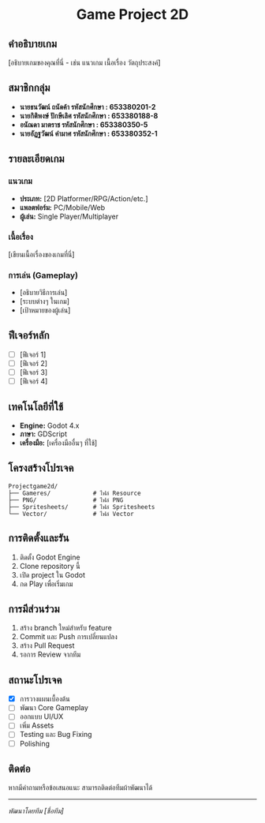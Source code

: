 <div align="center">

# Game Project 2D

</div>

## คำอธิบายเกม

[อธิบายเกมของคุณที่นี่ - เช่น แนวเกม เนื้อเรื่อง วัตถุประสงค์]

## สมาชิกกลุ่ม

- **นายธนวัฒน์ ถนัดค้า รหัสนักศึกษา : 653380201-2**
- **นายกิติพงษ์ ปักษีเลิศ รหัสนักศึกษา : 653380188-8**
- **อนัณดา มาตราช รหัสนักศึกษา : 653380350-5**
- **นายอัฏฐวัฒน์ คำมาศ รหัสนักศึกษา : 653380352-1**

## รายละเอียดเกม

### แนวเกม

- **ประเภท:** [2D Platformer/RPG/Action/etc.]
- **แพลตฟอร์ม:** PC/Mobile/Web
- **ผู้เล่น:** Single Player/Multiplayer

### เนื้อเรื่อง

[เขียนเนื้อเรื่องของเกมที่นี่]

### การเล่น (Gameplay)

- [อธิบายวิธีการเล่น]
- [ระบบต่างๆ ในเกม]
- [เป้าหมายของผู้เล่น]

## ฟีเจอร์หลัก

- [ ] [ฟีเจอร์ 1]
- [ ] [ฟีเจอร์ 2]
- [ ] [ฟีเจอร์ 3]
- [ ] [ฟีเจอร์ 4]

## เทคโนโลยีที่ใช้

- **Engine:** Godot 4.x
- **ภาษา:** GDScript
- **เครื่องมือ:** [เครื่องมืออื่นๆ ที่ใช้]

## โครงสร้างโปรเจค

```
Projectgame2d/
├── Gameres/            # ไฟล์ Resource
├── PNG/                # ไฟล์ PNG
├── Spritesheets/       # ไฟล์ Spritesheets
└── Vector/             # ไฟล์ Vector
```

## การติดตั้งและรัน

1. ติดตั้ง Godot Engine
2. Clone repository นี้
3. เปิด project ใน Godot
4. กด Play เพื่อเริ่มเกม

## การมีส่วนร่วม

1. สร้าง branch ใหม่สำหรับ feature
2. Commit และ Push การเปลี่ยนแปลง
3. สร้าง Pull Request
4. รอการ Review จากทีม

## สถานะโปรเจค

- [x] การวางแผนเบื้องต้น
- [ ] พัฒนา Core Gameplay
- [ ] ออกแบบ UI/UX
- [ ] เพิ่ม Assets
- [ ] Testing และ Bug Fixing
- [ ] Polishing

## ติดต่อ

หากมีคำถามหรือข้อเสนอแนะ สามารถติดต่อทีมผ้าพัฒนาได้

---

_พัฒนาโดยทีม [ชื่อทีม]_
